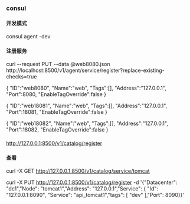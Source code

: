 
### consul

#### 开发模式
consul agent -dev
#### 注册服务
curl --request PUT --data @web8080.json http://localhost:8500/v1/agent/service/register?replace-existing-checks=true

{
    "ID":"web8080",
    "Name":"web",
    "Tags":[],
    "Address":"127.0.0.1",
    "Port":8080,
    "EnableTagOverride":false
}

{
    "ID":"web18081",
    "Name":"web",
    "Tags":[],
    "Address":"127.0.0.1",
    "Port":18081,
    "EnableTagOverride":false
}

{
    "ID":"web18082",
    "Name":"web",
    "Tags":[],
    "Address":"127.0.0.1",
    "Port":18082,
    "EnableTagOverride":false
}

####
http://127.0.0.1:8500/v1/catalog/register

#### 查看
curl -X GET http://127.0.0.1:8500/v1/catalog/service/tomcat


curl -X PUT http://127.0.0.1:8500/v1/catalog/register -d '{"Datacenter": "dc1","Node": "tomcat1","Address": "127.0.0.1","Service": { "Id": "127.0.0.1:8090", "Service": "api_tomcat1","tags": [ "dev" ],"Port": 8090}}'